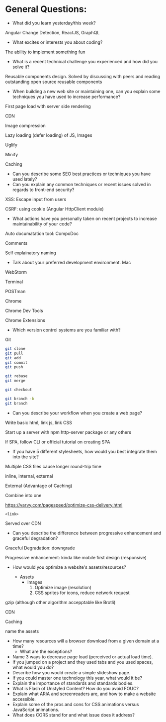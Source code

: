 # General Questions:

* What did you learn yesterday/this week?

Angular Change Detection, ReactJS, GraphQL

* What excites or interests you about coding?

The ability to implement something fun

* What is a recent technical challenge you experienced and how did you solve it?

Reusable components design. Solved by discussing with peers and reading outstanding open source reusable components

* When building a new web site or maintaining one, can you explain some techniques you have used to increase performance?

First page load with server side rendering

CDN

Image compression

Lazy loading (defer loading) of JS, Images

Uglify

Minify

Caching

* Can you describe some SEO best practices or techniques you have used lately?
* Can you explain any common techniques or recent issues solved in regards to front-end security?

XSS: Escape input from users

CSRF: using cookie (Angular HttpClient module)


* What actions have you personally taken on recent projects to increase maintainability of your code?

Auto documatation tool: CompoDoc

Comments

Self explainatory naming

* Talk about your preferred development environment.
Mac

WebStorm

Terminal

POSTman

Chrome

Chrome Dev Tools

Chrome Extensions



* Which version control systems are you familiar with?

Git
```bash
git clone
git pull
git add
git commit
git push

git rebase
git merge

git checkout

git branch -b
git branch
```

* Can you describe your workflow when you create a web page?

Write basic html, link js, link CSS

Start up a server with npm http-server package or any others

If SPA, follow CLI or official tutorial on creating SPA


* If you have 5 different stylesheets, how would you best integrate them into the site?

Multiple CSS files cause longer round-trip time

inline, internal, external

External (Advantage of Caching)

Combine into one

https://varvy.com/pagespeed/optimize-css-delivery.html

`<link>`

Served over CDN

* Can you describe the difference between progressive enhancement and graceful degradation?

Graceful Degradation: downgrade

Progressive enhancement: kinda like mobile first design (responsive)

* How would you optimize a website's assets/resources?

  * Assets
    * Images
      1. Optimize image (resolution)
      2. CSS sprites for icons, reduce network request
    

gzip (although other algorithm accepptable like Brotli)

CDN

Caching

name the assets

* How many resources will a browser download from a given domain at a time?
  * What are the exceptions?
* Name 3 ways to decrease page load (perceived or actual load time).
* If you jumped on a project and they used tabs and you used spaces, what would you do?
* Describe how you would create a simple slideshow page.
* If you could master one technology this year, what would it be?
* Explain the importance of standards and standards bodies.
* What is Flash of Unstyled Content? How do you avoid FOUC?
* Explain what ARIA and screenreaders are, and how to make a website accessible.
* Explain some of the pros and cons for CSS animations versus JavaScript animations.
* What does CORS stand for and what issue does it address?
